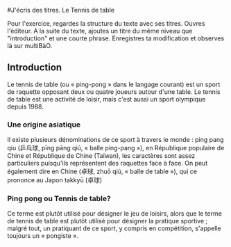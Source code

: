 #J'écris des titres. Le Tennis de table

Pour l'exercice, regardes la structure du texte avec ses titres.
Ouvres l'éditeur. 
A la suite du texte, ajoutes un titre du même niveau que "introduction" et une courte phrase.
Enregistres ta modification et observes là sur multiBàO.

## Introduction

Le tennis de table (ou « ping-pong » dans le langage courant) est un sport de raquette opposant deux ou quatre joueurs autour d'une table. Le tennis de table est une activité de loisir, mais c'est aussi un sport olympique depuis 1988.

### Une origine asiatique

Il existe plusieurs dénominations de ce sport à travers le monde : ping pang qiu (乒乓球, pīng pāng qiú, « balle ping-pang »), en République populaire de Chine et République de Chine (Taïwan), les caractères sont assez particuliers puisqu'ils représentent des raquettes face à face. On peut également dire en Chine (卓球, zhuō qiú, « balle de table »), qui ce prononce au Japon takkyū (卓球)

### Ping pong ou Tennis de table? 

Ce terme est plutôt utilisé pour désigner le jeu de loisirs, alors que le terme de tennis de table est plutôt utilisé pour désigner la pratique sportive ; malgré tout, un pratiquant de ce sport, y compris en compétition, s'appelle toujours un « pongiste ».

